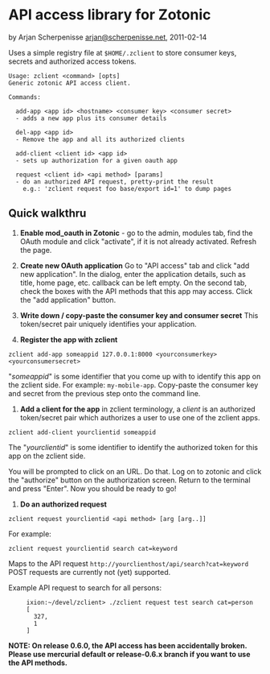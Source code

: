 API access library for Zotonic
==============================
by Arjan Scherpenisse <arjan@scherpenisse.net>, 2011-02-14

Uses a simple registry file at `$HOME/.zclient` to store consumer
keys, secrets and authorized access tokens.

    Usage: zclient <command> [opts]
    Generic zotonic API access client.

    Commands:

      add-app <app id> <hostname> <consumer key> <consumer secret>
      - adds a new app plus its consumer details

      del-app <app id>
      - Remove the app and all its authorized clients

      add-client <client id> <app id>
      - sets up authorization for a given oauth app

      request <client id> <api method> [params]
      - do an authorized API request, pretty-print the result
        e.g.: 'zclient request foo base/export id=1' to dump pages



Quick walkthru
--------------

1. **Enable mod_oauth in Zotonic** - go to the admin, modules tab,
find the OAuth module and click "activate", if it is not already
activated. Refresh the page.

1. **Create new OAuth application** Go to "API access" tab and click
"add new application". In the dialog, enter the application details,
such as title, home page, etc. callback can be left empty. On the
second tab, check the boxes with the API methods that this app may
access. Click the "add application" button.

1. **Write down / copy-paste the consumer key and consumer secret**
This token/secret pair uniquely identifies your application.

1. **Register the app with zclient**

  `zclient add-app someappid 127.0.0.1:8000 <yourconsumerkey> <yourconsumersecret>`
  
  "*someappid*" is some identifier that you come up with to identify
  this app on the zclient side. For example: `my-mobile-app`.
  Copy-paste the consumer key and secret from the previous step onto
  the command line.

1. **Add a client for the app** in zclient terminology, a *client* is
an authorized token/secret pair which authorizes a user to use one of
the zclient apps.

  `zclient add-client yourclientid someappid`

  The "*yourclientid*" is some identifier to identify the authorized
token for this app on the zclient side.
  
   You will be prompted to click on an URL. Do that. Log on to zotonic
and click the "authorize" button on the authorization screen.  Return
to the terminal and press "Enter". Now you should be ready to go!

1. **Do an authorized request**

  `zclient request yourclientid <api method> [arg [arg..]]`
  
  For example:
  
  `zclient request yourclientid search cat=keyword`
  
  Maps to the API request `http://yourclienthost/api/search?cat=keyword`
  POST requests are currently not (yet) supported.
  
  Example API request to search for all persons:
  
         ixion:~/devel/zclient> ./zclient request test search cat=person
         [
           327, 
           1
         ]


**NOTE: On release 0.6.0, the API access has been accidentally
  broken. Please use mercurial default or release-0.6.x branch if you
  want to use the API methods.**

